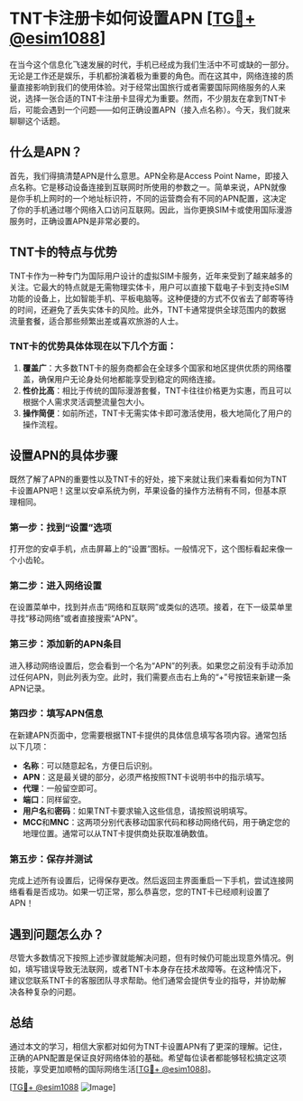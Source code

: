 # TNT卡注册卡如何设置APN [[TG💪+ @esim1088](https://t.me/s/esim1088)]

在当今这个信息化飞速发展的时代，手机已经成为我们生活中不可或缺的一部分。无论是工作还是娱乐，手机都扮演着极为重要的角色。而在这其中，网络连接的质量直接影响到我们的使用体验。对于经常出国旅行或者需要国际网络服务的人来说，选择一张合适的TNT卡注册卡显得尤为重要。然而，不少朋友在拿到TNT卡后，可能会遇到一个问题——如何正确设置APN（接入点名称）。今天，我们就来聊聊这个话题。

## 什么是APN？

首先，我们得搞清楚APN是什么意思。APN全称是Access Point Name，即接入点名称。它是移动设备连接到互联网时所使用的参数之一。简单来说，APN就像是你手机上网时的一个地址标识符，不同的运营商会有不同的APN配置，这决定了你的手机通过哪个网络入口访问互联网。因此，当你更换SIM卡或使用国际漫游服务时，正确设置APN是非常必要的。

## TNT卡的特点与优势

TNT卡作为一种专门为国际用户设计的虚拟SIM卡服务，近年来受到了越来越多的关注。它最大的特点就是无需物理实体卡，用户可以直接下载电子卡到支持eSIM功能的设备上，比如智能手机、平板电脑等。这种便捷的方式不仅省去了邮寄等待的时间，还避免了丢失实体卡的风险。此外，TNT卡通常提供全球范围内的数据流量套餐，适合那些频繁出差或喜欢旅游的人士。

### TNT卡的优势具体体现在以下几个方面：

1. **覆盖广**：大多数TNT卡的服务商都会在全球多个国家和地区提供优质的网络覆盖，确保用户无论身处何地都能享受到稳定的网络连接。
2. **性价比高**：相比于传统的国际漫游套餐，TNT卡往往价格更为实惠，而且可以根据个人需求灵活调整流量包大小。
3. **操作简便**：如前所述，TNT卡无需实体卡即可激活使用，极大地简化了用户的操作流程。

## 设置APN的具体步骤

既然了解了APN的重要性以及TNT卡的好处，接下来就让我们来看看如何为TNT卡设置APN吧！这里以安卓系统为例，苹果设备的操作方法稍有不同，但基本原理相同。

### 第一步：找到“设置”选项

打开您的安卓手机，点击屏幕上的“设置”图标。一般情况下，这个图标看起来像一个小齿轮。

### 第二步：进入网络设置

在设置菜单中，找到并点击“网络和互联网”或类似的选项。接着，在下一级菜单里寻找“移动网络”或者直接搜索“APN”。

### 第三步：添加新的APN条目

进入移动网络设置后，您会看到一个名为“APN”的列表。如果您之前没有手动添加过任何APN，则此列表为空。此时，我们需要点击右上角的“+”号按钮来新建一条APN记录。

### 第四步：填写APN信息

在新建APN页面中，您需要根据TNT卡提供的具体信息填写各项内容。通常包括以下几项：
- **名称**：可以随意起名，方便日后识别。
- **APN**：这是最关键的部分，必须严格按照TNT卡说明书中的指示填写。
- **代理**：一般留空即可。
- **端口**：同样留空。
- **用户名**和**密码**：如果TNT卡要求输入这些信息，请按照说明填写。
- **MCC**和**MNC**：这两项分别代表移动国家代码和移动网络代码，用于确定您的地理位置。通常可以从TNT卡提供商处获取准确数值。

### 第五步：保存并测试

完成上述所有设置后，记得保存更改。然后返回主界面重启一下手机，尝试连接网络看看是否成功。如果一切正常，那么恭喜您，您的TNT卡已经顺利设置了APN！

## 遇到问题怎么办？

尽管大多数情况下按照上述步骤就能解决问题，但有时候仍可能出现意外情况。例如，填写错误导致无法联网，或者TNT卡本身存在技术故障等。在这种情况下，建议您联系TNT卡的客服团队寻求帮助。他们通常会提供专业的指导，并协助解决各种复杂的问题。

## 总结

通过本文的学习，相信大家都对如何为TNT卡设置APN有了更深的理解。记住，正确的APN配置是保证良好网络体验的基础。希望每位读者都能够轻松搞定这项技能，享受更加顺畅的国际网络生活[[TG💪+ @esim1088](https://t.me/s/esim1088)]。

[[TG💪+ @esim1088](https://t.me/s/esim1088) ![Image](https://i.postimg.cc/4NQfJmqS/Snipaste-2025-05-13-00-14-12.png)]